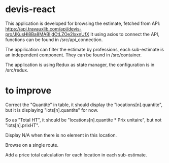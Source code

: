 # devis-react

This application is developed for browsing the estimate, fetched from API:
https://api.travauxlib.com/api/devis-pro/JKusHl8Ba8MABIjdCtLZOe2lxxnUfX
It using axios to connect the API, functions can be found in /src/api_connection.

The appilication can filter the estimate by professions, each sub-estimate is an independent component. They can be found in /src/container.

The application is using Redux as state manager, the configuration is in /src/redux.

# to improve

Correct the "Quantité" in table, it should display the "locations[n].quantite",
but it is displaying "lots[n].quantite" for now.

So as "Total HT", it should be "locations[n].quantite \* Prix unitaire",
but not "lots[n].prixHT".

Display N/A when there is no element in this location.

Browse on a single route.

Add a price total calculation for each location in each sub-estimate.
